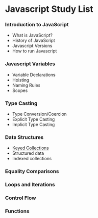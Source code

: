 # Javascript Study List


### Introduction to JavaScript
 - What is JavaScript?
 - History of JavaScript
 - Javascript Versions
 - How to run Javascript

### Javascript Variables
- Variable Declarations
- Hoisting 
- Naming Rules  
- Scopes

### Type Casting
- Type Conversion/Coercion
- Explicit Type Casting
- Implicit Type Casting

### Data Structures
- [Keyed Collections](https://github.com/jerson1207/Roadmap/blob/main/Javascript/Data%20Structures/Keyed%20Collections.md)
- Structured data
- Indexed collections

### Equality Comparisons
### Loops and Iterations
### Control Flow
### Functions

